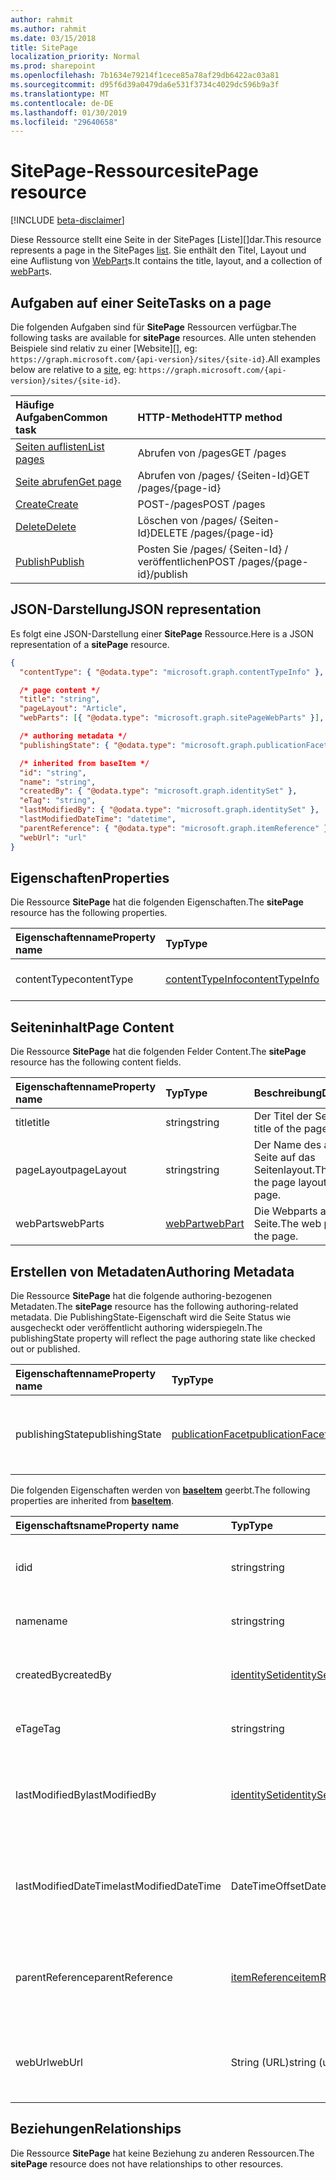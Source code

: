 ```yaml
---
author: rahmit
ms.author: rahmit
ms.date: 03/15/2018
title: SitePage
localization_priority: Normal
ms.prod: sharepoint
ms.openlocfilehash: 7b1634e79214f1cece85a78af29db6422ac03a81
ms.sourcegitcommit: d95f6d39a0479da6e531f3734c4029dc596b9a3f
ms.translationtype: MT
ms.contentlocale: de-DE
ms.lasthandoff: 01/30/2019
ms.locfileid: "29640658"
---
```

# <a name="sitepage-resource"></a><span data-ttu-id="993db-102">SitePage-Ressource</span><span class="sxs-lookup"><span data-stu-id="993db-102">sitePage resource</span></span>

[!INCLUDE [beta-disclaimer](../../includes/beta-disclaimer.md)]

<span data-ttu-id="993db-103">Diese Ressource stellt eine Seite in der SitePages [Liste][]dar.</span><span class="sxs-lookup"><span data-stu-id="993db-103">This resource represents a page in the SitePages [list][].</span></span>
<span data-ttu-id="993db-104">Sie enthält den Titel, Layout und eine Auflistung von [WebPart][]s.</span><span class="sxs-lookup"><span data-stu-id="993db-104">It contains the title, layout, and a collection of [webPart][]s.</span></span>

## <a name="tasks-on-a-page"></a><span data-ttu-id="993db-105">Aufgaben auf einer Seite</span><span class="sxs-lookup"><span data-stu-id="993db-105">Tasks on a page</span></span>

<span data-ttu-id="993db-106">Die folgenden Aufgaben sind für **SitePage** Ressourcen verfügbar.</span><span class="sxs-lookup"><span data-stu-id="993db-106">The following tasks are available for **sitePage** resources.</span></span>
<span data-ttu-id="993db-107">Alle unten stehenden Beispiele sind relativ zu einer [Website][], eg: `https://graph.microsoft.com/{api-version}/sites/{site-id}`.</span><span class="sxs-lookup"><span data-stu-id="993db-107">All examples below are relative to a [site][], eg: `https://graph.microsoft.com/{api-version}/sites/{site-id}`.</span></span>

| <span data-ttu-id="993db-108">Häufige Aufgaben</span><span class="sxs-lookup"><span data-stu-id="993db-108">Common task</span></span>                     | <span data-ttu-id="993db-109">HTTP-Methode</span><span class="sxs-lookup"><span data-stu-id="993db-109">HTTP method</span></span>
|:--------------------------------|:------------------------------
| <span data-ttu-id="993db-110">[Seiten auflisten][]</span><span class="sxs-lookup"><span data-stu-id="993db-110">[List pages][]</span></span>                  | <span data-ttu-id="993db-111">Abrufen von /pages</span><span class="sxs-lookup"><span data-stu-id="993db-111">GET /pages</span></span>
| <span data-ttu-id="993db-112">[Seite abrufen][]</span><span class="sxs-lookup"><span data-stu-id="993db-112">[Get page][]</span></span>                    | <span data-ttu-id="993db-113">Abrufen von /pages/ {Seiten-Id}</span><span class="sxs-lookup"><span data-stu-id="993db-113">GET /pages/{page-id}</span></span>
| <span data-ttu-id="993db-114">[Create][]</span><span class="sxs-lookup"><span data-stu-id="993db-114">[Create][]</span></span>                      | <span data-ttu-id="993db-115">POST-/pages</span><span class="sxs-lookup"><span data-stu-id="993db-115">POST /pages</span></span>
| <span data-ttu-id="993db-116">[Delete][]</span><span class="sxs-lookup"><span data-stu-id="993db-116">[Delete][]</span></span>                      | <span data-ttu-id="993db-117">Löschen von /pages/ {Seiten-Id}</span><span class="sxs-lookup"><span data-stu-id="993db-117">DELETE /pages/{page-id}</span></span>
| <span data-ttu-id="993db-118">[Publish][]</span><span class="sxs-lookup"><span data-stu-id="993db-118">[Publish][]</span></span>                     | <span data-ttu-id="993db-119">Posten Sie /pages/ {Seiten-Id} / veröffentlichen</span><span class="sxs-lookup"><span data-stu-id="993db-119">POST /pages/{page-id}/publish</span></span>

[Seiten auflisten]: ../api/sitepage-list.md
[List pages]: ../api/sitepage-list.md
[Seite abrufen]: ../api/sitepage-get.md
[Get page]: ../api/sitepage-get.md
[Create]: ../api/sitepage-create.md
[Delete]: ../api/sitepage-delete.md
[Publish]: ../api/sitepage-publish.md

## <a name="json-representation"></a><span data-ttu-id="993db-125">JSON-Darstellung</span><span class="sxs-lookup"><span data-stu-id="993db-125">JSON representation</span></span>

<span data-ttu-id="993db-126">Es folgt eine JSON-Darstellung einer **SitePage** Ressource.</span><span class="sxs-lookup"><span data-stu-id="993db-126">Here is a JSON representation of a **sitePage** resource.</span></span>

<!--{
  "blockType": "resource",
  "keyProperty": "id",
  "baseType": "microsoft.graph.baseItem",
  "@odata.type": "microsoft.graph.sitePage"
}-->

```json
{
  "contentType": { "@odata.type": "microsoft.graph.contentTypeInfo" },

  /* page content */
  "title": "string",
  "pageLayout": "Article",
  "webParts": [{ "@odata.type": "microsoft.graph.sitePageWebParts" }],

  /* authoring metadata */
  "publishingState": { "@odata.type": "microsoft.graph.publicationFacet" },

  /* inherited from baseItem */
  "id": "string",
  "name": "string",
  "createdBy": { "@odata.type": "microsoft.graph.identitySet" },
  "eTag": "string",
  "lastModifiedBy": { "@odata.type": "microsoft.graph.identitySet" },
  "lastModifiedDateTime": "datetime",
  "parentReference": { "@odata.type": "microsoft.graph.itemReference" },
  "webUrl": "url"
}
```

## <a name="properties"></a><span data-ttu-id="993db-127">Eigenschaften</span><span class="sxs-lookup"><span data-stu-id="993db-127">Properties</span></span>

<span data-ttu-id="993db-128">Die Ressource **SitePage** hat die folgenden Eigenschaften.</span><span class="sxs-lookup"><span data-stu-id="993db-128">The **sitePage** resource has the following properties.</span></span>

| <span data-ttu-id="993db-129">Eigenschaftenname</span><span class="sxs-lookup"><span data-stu-id="993db-129">Property name</span></span>    | <span data-ttu-id="993db-130">Typ</span><span class="sxs-lookup"><span data-stu-id="993db-130">Type</span></span>                         | <span data-ttu-id="993db-131">Beschreibung</span><span class="sxs-lookup"><span data-stu-id="993db-131">Description</span></span>
|:-----------------|:-----------------------------|:---------------------------
| <span data-ttu-id="993db-132">contentType</span><span class="sxs-lookup"><span data-stu-id="993db-132">contentType</span></span>      | <span data-ttu-id="993db-133">[contentTypeInfo][]</span><span class="sxs-lookup"><span data-stu-id="993db-133">[contentTypeInfo][]</span></span>          | <span data-ttu-id="993db-134">Der Inhaltstyp der Seite.</span><span class="sxs-lookup"><span data-stu-id="993db-134">The content type of the page.</span></span>

## <a name="page-content"></a><span data-ttu-id="993db-135">Seiteninhalt</span><span class="sxs-lookup"><span data-stu-id="993db-135">Page Content</span></span>

<span data-ttu-id="993db-136">Die Ressource **SitePage** hat die folgenden Felder Content.</span><span class="sxs-lookup"><span data-stu-id="993db-136">The **sitePage** resource has the following content fields.</span></span>

| <span data-ttu-id="993db-137">Eigenschaftenname</span><span class="sxs-lookup"><span data-stu-id="993db-137">Property name</span></span>      | <span data-ttu-id="993db-138">Typ</span><span class="sxs-lookup"><span data-stu-id="993db-138">Type</span></span>                       | <span data-ttu-id="993db-139">Beschreibung</span><span class="sxs-lookup"><span data-stu-id="993db-139">Description</span></span>
|:-------------------|:---------------------------|:---------------------------
| <span data-ttu-id="993db-140">title</span><span class="sxs-lookup"><span data-stu-id="993db-140">title</span></span>              | <span data-ttu-id="993db-141">string</span><span class="sxs-lookup"><span data-stu-id="993db-141">string</span></span>                     | <span data-ttu-id="993db-142">Der Titel der Seite.</span><span class="sxs-lookup"><span data-stu-id="993db-142">The title of the page.</span></span>
| <span data-ttu-id="993db-143">pageLayout</span><span class="sxs-lookup"><span data-stu-id="993db-143">pageLayout</span></span>         | <span data-ttu-id="993db-144">string</span><span class="sxs-lookup"><span data-stu-id="993db-144">string</span></span>                     | <span data-ttu-id="993db-145">Der Name des auf der Seite auf das Seitenlayout.</span><span class="sxs-lookup"><span data-stu-id="993db-145">The name of the page layout of the page.</span></span>
| <span data-ttu-id="993db-146">webParts</span><span class="sxs-lookup"><span data-stu-id="993db-146">webParts</span></span>           | <span data-ttu-id="993db-147">[webPart][]</span><span class="sxs-lookup"><span data-stu-id="993db-147">[webPart][]</span></span>                | <span data-ttu-id="993db-148">Die Webparts auf der Seite.</span><span class="sxs-lookup"><span data-stu-id="993db-148">The web parts on the page.</span></span>

## <a name="authoring-metadata"></a><span data-ttu-id="993db-149">Erstellen von Metadaten</span><span class="sxs-lookup"><span data-stu-id="993db-149">Authoring Metadata</span></span>

<span data-ttu-id="993db-150">Die Ressource **SitePage** hat die folgende authoring-bezogenen Metadaten.</span><span class="sxs-lookup"><span data-stu-id="993db-150">The **sitePage** resource has the following authoring-related metadata.</span></span> <span data-ttu-id="993db-151">Die PublishingState-Eigenschaft wird die Seite Status wie ausgecheckt oder veröffentlicht authoring widerspiegeln.</span><span class="sxs-lookup"><span data-stu-id="993db-151">The publishingState property will reflect the page authoring state like checked out or published.</span></span>

| <span data-ttu-id="993db-152">Eigenschaftenname</span><span class="sxs-lookup"><span data-stu-id="993db-152">Property name</span></span>          | <span data-ttu-id="993db-153">Typ</span><span class="sxs-lookup"><span data-stu-id="993db-153">Type</span></span>                   | <span data-ttu-id="993db-154">Beschreibung</span><span class="sxs-lookup"><span data-stu-id="993db-154">Description</span></span>
|:-----------------------|:-----------------------|:---------------------------
| <span data-ttu-id="993db-155">publishingState</span><span class="sxs-lookup"><span data-stu-id="993db-155">publishingState</span></span>        | <span data-ttu-id="993db-156">[publicationFacet][]</span><span class="sxs-lookup"><span data-stu-id="993db-156">[publicationFacet][]</span></span>   | <span data-ttu-id="993db-157">Den Veröffentlichungsstatus und die MM.mm Version der Seite.</span><span class="sxs-lookup"><span data-stu-id="993db-157">The publishing status and the MM.mm version of the page.</span></span>

<span data-ttu-id="993db-158">Die folgenden Eigenschaften werden von  **[baseItem][]** geerbt.</span><span class="sxs-lookup"><span data-stu-id="993db-158">The following properties are inherited from **[baseItem][]**.</span></span>

| <span data-ttu-id="993db-159">Eigenschaftsname</span><span class="sxs-lookup"><span data-stu-id="993db-159">Property name</span></span>        | <span data-ttu-id="993db-160">Typ</span><span class="sxs-lookup"><span data-stu-id="993db-160">Type</span></span>              | <span data-ttu-id="993db-161">Beschreibung</span><span class="sxs-lookup"><span data-stu-id="993db-161">Description</span></span>
|:---------------------|:------------------|:----------------------------------
| <span data-ttu-id="993db-162">id</span><span class="sxs-lookup"><span data-stu-id="993db-162">id</span></span>                   | <span data-ttu-id="993db-163">string</span><span class="sxs-lookup"><span data-stu-id="993db-163">string</span></span>            | <span data-ttu-id="993db-p104">Der eindeutige Bezeichner des Elements. Schreibgeschützt.</span><span class="sxs-lookup"><span data-stu-id="993db-p104">The unique identifier of the item. Read-only.</span></span>
| <span data-ttu-id="993db-166">name</span><span class="sxs-lookup"><span data-stu-id="993db-166">name</span></span>                 | <span data-ttu-id="993db-167">string</span><span class="sxs-lookup"><span data-stu-id="993db-167">string</span></span>            | <span data-ttu-id="993db-168">Der Name/Titel des Elements.</span><span class="sxs-lookup"><span data-stu-id="993db-168">The name / title of the item.</span></span>
| <span data-ttu-id="993db-169">createdBy</span><span class="sxs-lookup"><span data-stu-id="993db-169">createdBy</span></span>            | <span data-ttu-id="993db-170">[identitySet][]</span><span class="sxs-lookup"><span data-stu-id="993db-170">[identitySet][]</span></span>   | <span data-ttu-id="993db-171">Die Identität des Erstellers dieses Elements.</span><span class="sxs-lookup"><span data-stu-id="993db-171">Identity of the creator of this item.</span></span> <span data-ttu-id="993db-172">Schreibgeschützt.</span><span class="sxs-lookup"><span data-stu-id="993db-172">Read-only.</span></span>
| <span data-ttu-id="993db-173">eTag</span><span class="sxs-lookup"><span data-stu-id="993db-173">eTag</span></span>                 | <span data-ttu-id="993db-174">string</span><span class="sxs-lookup"><span data-stu-id="993db-174">string</span></span>            | <span data-ttu-id="993db-p106">ETag für das Element. Schreibgeschützt.</span><span class="sxs-lookup"><span data-stu-id="993db-p106">ETag for the item. Read-only.</span></span>
| <span data-ttu-id="993db-177">lastModifiedBy</span><span class="sxs-lookup"><span data-stu-id="993db-177">lastModifiedBy</span></span>       | <span data-ttu-id="993db-178">[identitySet][]</span><span class="sxs-lookup"><span data-stu-id="993db-178">[identitySet][]</span></span>   | <span data-ttu-id="993db-179">Die Identität derPerson, die dieses Element zuletzt geändert hat.</span><span class="sxs-lookup"><span data-stu-id="993db-179">Identity of the last modifier of this item.</span></span> <span data-ttu-id="993db-180">Schreibgeschützt.</span><span class="sxs-lookup"><span data-stu-id="993db-180">Read-only.</span></span>
| <span data-ttu-id="993db-181">lastModifiedDateTime</span><span class="sxs-lookup"><span data-stu-id="993db-181">lastModifiedDateTime</span></span> | <span data-ttu-id="993db-182">DateTimeOffset</span><span class="sxs-lookup"><span data-stu-id="993db-182">DateTimeOffset</span></span>    | <span data-ttu-id="993db-p108">Das Datum und die Uhrzeit der letzten Änderung des Elements. Schreibgeschützt.</span><span class="sxs-lookup"><span data-stu-id="993db-p108">The date and time the item was last modified. Read-only.</span></span>
| <span data-ttu-id="993db-185">parentReference</span><span class="sxs-lookup"><span data-stu-id="993db-185">parentReference</span></span>      | <span data-ttu-id="993db-186">[itemReference][]</span><span class="sxs-lookup"><span data-stu-id="993db-186">[itemReference][]</span></span> | <span data-ttu-id="993db-p109">Das Datum und die Uhrzeit der letzten Änderung des Elements. Schreibgeschützt.</span><span class="sxs-lookup"><span data-stu-id="993db-p109">The date and time the item was last modified. Read-only.</span></span>
| <span data-ttu-id="993db-189">webUrl</span><span class="sxs-lookup"><span data-stu-id="993db-189">webUrl</span></span>               | <span data-ttu-id="993db-190">String (URL)</span><span class="sxs-lookup"><span data-stu-id="993db-190">string (url)</span></span>      | <span data-ttu-id="993db-p110">URL, über die das Element im Browser angezeigt werden kann. Schreibgeschützt.</span><span class="sxs-lookup"><span data-stu-id="993db-p110">URL that displays the item in the browser. Read-only.</span></span>

## <a name="relationships"></a><span data-ttu-id="993db-193">Beziehungen</span><span class="sxs-lookup"><span data-stu-id="993db-193">Relationships</span></span>

<span data-ttu-id="993db-194">Die Ressource **SitePage** hat keine Beziehung zu anderen Ressourcen.</span><span class="sxs-lookup"><span data-stu-id="993db-194">The **sitePage** resource does not have relationships to other resources.</span></span>

[baseItem]: baseitem.md
[contentTypeInfo]: contenttypeinfo.md
[columnDefinition]: columndefinition.md
[identitySet]: identityset.md
[itemReference]: itemreference.md
[list]: list.md
[listInfo]: listinfo.md
[listItem]: listitem.md
[publicationFacet]: publicationfacet.md
[site]: site.md
[webPart]: webpart.md

<!--
{
  "type": "#page.annotation",
  "description": "",
  "keywords": "",
  "section": "documentation",
  "tocPath": "Resources/Page",
  "tocBookmarks": {
    "Page": "#"
  },
  "suppressions": [
    "Error: /api-reference/beta/resources/sitepage.md:\r\n      Exception processing links.\r\n    System.ArgumentException: Link Definition was null. Link text: !INCLUDE [beta-disclaimer](../../includes/beta-disclaimer.md)\r\n      at ApiDoctor.Validation.DocFile.get_LinkDestinations()\r\n      at ApiDoctor.Validation.DocSet.ValidateLinks(Boolean includeWarnings, String[] relativePathForFiles, IssueLogger issues, Boolean requireFilenameCaseMatch, Boolean printOrphanedFiles)"
  ]
}
-->

<!--
TODO:
* Define {page-id}
* Update examples
    * Be consistent with other URLs in the documentation.
    * Try to use the same site, library, etc.
    * Add the URL to the underlying list item resource in the API
* PATCH for list item patches /item/{item-id}/fields.
-->
